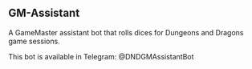 ## GM-Assistant
A GameMaster assistant bot that rolls dices for Dungeons and Dragons game sessions.

This bot is available in Telegram: @DNDGMAssistantBot
